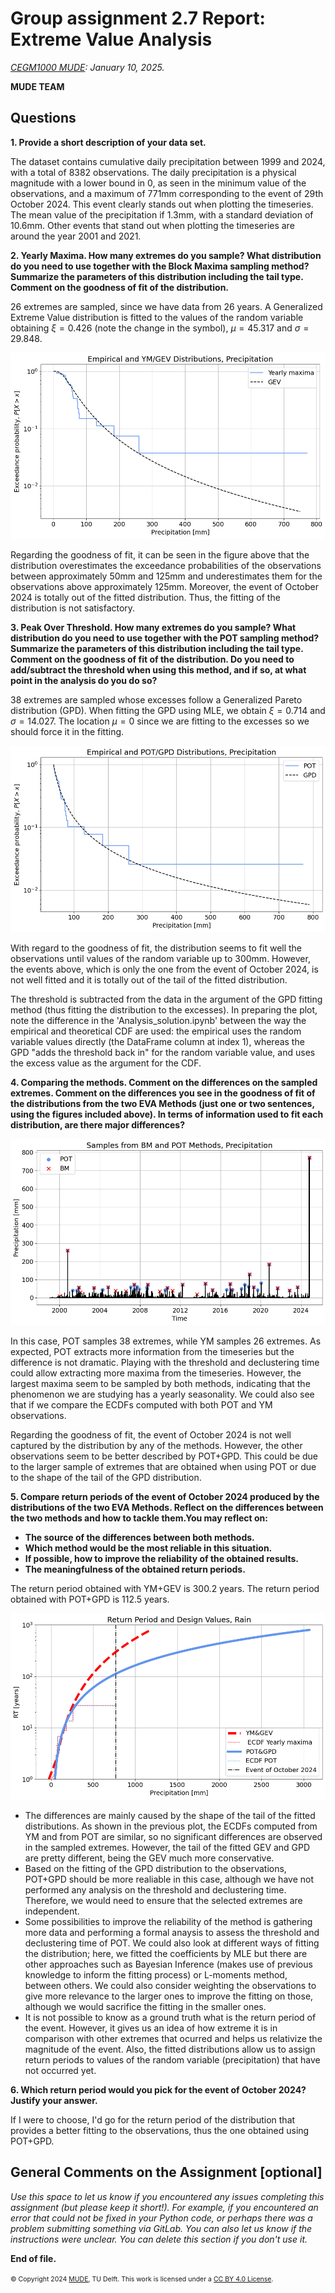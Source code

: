 # Group assignment 2.7 Report: Extreme Value Analysis

*[CEGM1000 MUDE](http://mude.citg.tudelft.nl/): January 10, 2025.*

**MUDE TEAM**

## Questions

**1. Provide a short description of your data set.**

The dataset contains cumulative daily precipitation between 1999 and 2024, with a total of 8382 observations. The daily precipitation is a physical magnitude with a lower bound in 0, as seen in the minimum value of the observations, and a maximum of 771mm corresponding to the event of 29th October 2024. This event clearly stands out when plotting the timeseries. The mean value of the precipitation if 1.3mm, with a standard deviation of 10.6mm. Other events that stand out when plotting the timeseries are around the year 2001 and 2021.


**2. Yearly Maxima. How many extremes do you sample? What distribution do you need to use together with the Block Maxima sampling method? Summarize the parameters of this distribution including the tail type. Comment on the goodness of fit of the distribution.**

26 extremes are sampled, since we have data from 26 years. A Generalized Extreme Value distribution is fitted to the values of the random variable obtaining $\xi=0.426$ (note the change in the symbol), $\mu=45.317$ and $\sigma=29.848$. 

![Goodness of fit of GEV](./GEV_fit.png)

Regarding the goodness of fit, it can be seen in the figure above that the distribution overestimates the exceedance probabilities of the observations between approximately 50mm and 125mm and underestimates them for the observations above approximately 125mm. Moreover, the event of October 2024 is totally out of the fitted distribution. Thus, the fitting of the distribution is not satisfactory.

**3. Peak Over Threshold. How many extremes do you sample? What distribution do you need to use together with the POT sampling method? Summarize the parameters of this distribution including the tail type. Comment on the goodness of fit of the distribution. Do you need to add/subtract the threshold when using this method, and if so, at what point in the analysis do you do so?**

38 extremes are sampled whose excesses follow a Generalized Pareto distribution (GPD). When fitting the GPD using MLE, we obtain $\xi=0.714$ and $\sigma = 14.027$. The location $\mu=0$ since we are fitting to the excesses so we should force it in the fitting.

![Goodness of fit of GPD](./GPD_fit.png)

With regard to the goodness of fit, the distribution seems to fit well the observations until values of the random variable up to 300mm. However, the events above, which is only the one from the event of October 2024, is not well fitted and it is totally out of the tail of the fitted distribution.

The threshold is subtracted from the data in the argument of the GPD fitting method (thus fitting the distribution to the excesses). In preparing the plot, note the difference in the 'Analysis_solution.ipynb' between the way the empirical and theoretical CDF are used: the empirical uses the random variable values directly (the DataFrame column at index 1), whereas the GPD "adds the threshold back in" for the random variable value, and uses the excess value as the argument for the CDF.

**4. Comparing the methods. Comment on the differences on the sampled extremes. Comment on the differences you see in the goodness of fit of the distributions from the two EVA Methods (just one or two sentences, using the figures included above). In terms of information used to fit each distribution, are there major differences?**

![Comparing the sampled maxima](./sampled_maxima.png)

In this case, POT samples 38 extremes, while YM samples 26 extremes. As expected, POT extracts more information from the timeseries but the difference is not dramatic. Playing with the threshold and declustering time could allow extracting more maxima from the timeseries. However, the largest maxima seem to be sampled by both methods, indicating that the phenomenon we are studying has a yearly seasonality. We could also see that if we compare the ECDFs computed with both POT and YM observations.

Regarding the goodness of fit, the event of October 2024 is not well captured by the distribution by any of the methods. However, the other observations seem to be better described by POT+GPD. This could be due to the larger sample of extremes that are obtained when using POT or due to the shape of the tail of the GPD distribution.

**5. Compare return periods of the event of October 2024 produced by the distributions of the two EVA Methods. Reflect on the differences between the two methods and how to tackle them.You may reflect on:**
- **The source of the differences between both methods.**
- **Which method would be the most reliable in this situation.**
- **If possible, how to improve the reliability of the obtained results.**
- **The meaningfulness of the obtained return periods.**

The return period obtained with YM+GEV is 300.2 years. The return period obtained with POT+GPD is 112.5 years.

![Return level plot](./return_level_plot.png)

- The differences are mainly caused by the shape of the tail of the fitted distributions. As shown in the previous plot, the ECDFs computed from YM and from POT are similar, so no significant differences are observed in the sampled extremes. However, the tail of the fitted GEV and GPD are pretty different, being the GEV much more conservative.  
- Based on the fitting of the GPD distribution to the observations, POT+GPD should be more realiable in this case, although we have not performed any analysis on the threshold and declustering time. Therefore, we would need to ensure that the selected extremes are independent.
- Some possibilities to improve the reliability of the method is gathering more data and performing a formal anaysis to assess the threshold and declustering time of POT. We could also look at different ways of fitting the distribution; here, we fitted the coefficients by MLE but there are other approaches such as Bayesian Inference (makes use of previous knowledge to inform the fitting process) or L-moments method, between others. We could also consider weighting the observations to give more relevance to the larger ones to improve the fitting on those, although we would sacrifice the fitting in the smaller ones.
- It is not possible to know as a ground truth what is the return period of the event. However, it gives us an idea of how extreme it is in comparison with other extremes that ocurred and helps us relativize the magnitude of the event. Also, the fitted distributions allow us to assign return periods to values of the random variable (precipitation) that have not occurred yet.


**6. Which return period would you pick for the event of October 2024? Justify your answer.**

If I were to choose, I'd go for the return period of the distribution that provides a better fitting to the observations, thus the one obtained using POT+GPD.

## General Comments on the Assignment [optional]

_Use this space to let us know if you encountered any issues completing this assignment (but please keep it short!). For example, if you encountered an error that could not be fixed in your Python code, or perhaps there was a problem submitting something via GitLab. You can also let us know if the instructions were unclear. You can delete this section if you don't use it._

**End of file.**

<span style="font-size: 75%">
&copy; Copyright 2024 <a rel="MUDE" href="http://mude.citg.tudelft.nl/">MUDE</a>, TU Delft. This work is licensed under a <a rel="license" href="http://creativecommons.org/licenses/by/4.0/">CC BY 4.0 License</a>.
